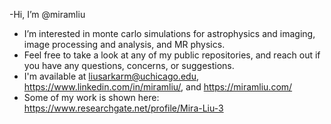 -Hi, I’m @miramliu
- I’m interested in monte carlo simulations for astrophysics and imaging, image processing and analysis, and MR physics.
- Feel free to take a look at any of my public repositories, and reach out if you have any questions, concerns, or suggestions.
- I'm available at liusarkarm@uchicago.edu, https://www.linkedin.com/in/miramliu/, and https://miramliu.com/
- Some of my work is shown here: https://www.researchgate.net/profile/Mira-Liu-3
